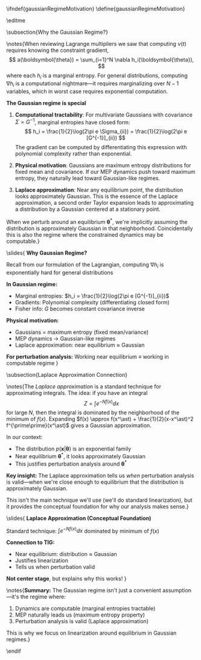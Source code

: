 \ifndef{gaussianRegimeMotivation}
\define{gaussianRegimeMotivation}

\editme

\subsection{Why the Gaussian Regime?}

\notes{When reviewing Lagrange multipliers we saw that computing $\nu(t)$ requires knowing the constraint gradient,
$$
a(\boldsymbol{\theta}) = \sum_{i=1}^N \nabla h_i(\boldsymbol{\theta}),
$$
where each $h_i$ is a marginal entropy. For general distributions, computing $\nabla h_i$ is a computational nightmare—it requires marginalizing over $N-1$ variables, which in worst case requires exponential computation.

**The Gaussian regime is special** 

1. **Computational tractability**: For multivariate Gaussians with covariance $\Sigma = G^{-1}$, marginal entropies have closed form:
$$
h_i = \frac{1}{2}\log(2\pi e \Sigma_{ii}) = \frac{1}{2}\log(2\pi e [G^{-1}]_{ii})
$$
The gradient can be computed by differentiating this expression with polynomial complexity rather than exponential.

2. **Physical motivation**: Gaussians are maximum entropy distributions for fixed mean and covariance. If our MEP dynamics push toward maximum entropy, they naturally lead toward Gaussian-like regimes.

3. **Laplace approximation**: Near any equilibrium point, the distribution looks approximately Gaussian. This is the essence of the Laplace approximation, a second order Taylor expansion leads to approximating a distribution by a Gaussian centered at a stationary point.

When we perturb around an equilibrium $\boldsymbol{\theta}^\ast$, we're implicitly assuming the distribution is approximately Gaussian in that neighborhood. Coincidentally this is also the regime where the constrained dynamics may be computable.}

\slides{
**Why Gaussian Regime?**

Recall from our formulation of the Lagrangian, computing $\nabla h_i$ is exponentially hard for general distributions

**In Gaussian regime:**

* Marginal entropies: $h_i = \frac{1}{2}\log(2\pi e [G^{-1}]_{ii})$
* Gradients: Polynomial complexity (differentiating closed form)
* Fisher info: $G$ becomes constant covariance inverse

**Physical motivation:**

* Gaussians = maximum entropy (fixed mean/variance)
* MEP dynamics $\rightarrow$ Gaussian-like regimes
* Laplace approximation: near equilibrium ≈ Gaussian

**For perturbation analysis:** Working near equilibrium $\equiv$ working in computable regime
}

\subsection{Laplace Approximation Connection}

\notes{The *Laplace approximation* is a standard technique for approximating integrals. The idea: if you have an integral
$$
Z = \int e^{-Nf(x)} dx
$$
for large $N$, then the integral is dominated by the neighborhood of the minimum of $f(x)$. Expanding $f(x) \approx f(x^\ast) + \frac{1}{2}(x-x^\ast)^2 f^{\prime\prime}(x^\ast)$ gives a Gaussian approximation.

In our context:
- The distribution $p(\mathbf{x}|\boldsymbol{\theta})$ is an exponential family
- Near equilibrium $\boldsymbol{\theta}^\ast$, it looks approximately Gaussian
- This justifies perturbation analysis around $\boldsymbol{\theta}^\ast$

**Key insight:** The Laplace approximation tells us *when* perturbation analysis is valid—when we're close enough to equilibrium that the distribution is approximately Gaussian.

This isn't the main technique we'll use (we'll do standard linearization), but it provides the conceptual foundation for why our analysis makes sense.}

\slides{
**Laplace Approximation (Conceptual Foundation)**

Standard technique: $\int e^{-Nf(x)} dx$ dominated by minimum of $f(x)$

**Connection to TIG:**

* Near equilibrium: distribution ≈ Gaussian
* Justifies linearization
* Tells us when perturbation valid

**Not center stage**, but explains why this works!
}

\notes{**Summary:** The Gaussian regime isn't just a convenient assumption—it's the regime where:
1. Dynamics are computable (marginal entropies tractable)
2. MEP naturally leads us (maximum entropy property)
3. Perturbation analysis is valid (Laplace approximation)

This is why we focus on linearization around equilibrium in Gaussian regimes.}

\endif

